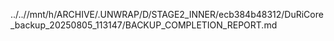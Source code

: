 ../..//mnt/h/ARCHIVE/.UNWRAP/D/STAGE2_INNER/ecb384b48312/DuRiCore_backup_20250805_113147/BACKUP_COMPLETION_REPORT.md